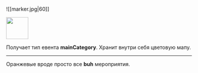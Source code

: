 
![[marker.jpg|60]]

<img src="../assets/settings_list.jpg" width="60">

Получает тип евента **mainCategory**. Хранит внутри себя цветовую мапу.

---

Оранжевые вроде просто все **buh** мероприятия.